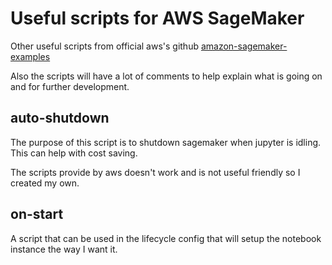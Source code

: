 # Useful scripts for AWS SageMaker 

Other useful scripts from official aws's github [amazon-sagemaker-examples](https://github.com/awslabs/amazon-sagemaker-examples)

Also the scripts will have a lot of comments to help explain what is going on and for further development. 

## auto-shutdown 

The purpose of this script is to shutdown sagemaker when jupyter is idling. This can help with cost saving. 

The scripts provide by aws doesn't work and is not useful friendly so I created my own. 


## on-start

A script that can be used in the lifecycle config that will setup the notebook instance the way I want it. 